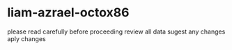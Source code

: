# liam-azrael-octox86
please read carefully before proceeding
review all data
sugest any changes
aply changes
